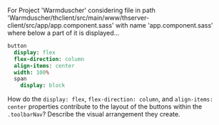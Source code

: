 For Project 'Warmduscher' considering file in path 'Warmduscher/thclient/src/main/www/thserver-client/src/app/app.component.sass' with name 'app.component.sass' where below a part of it is displayed...
```sass
button
  display: flex
  flex-direction: column
  align-items: center
  width: 100%
  span
    display: block
```
How do the `display: flex`, `flex-direction: column`, and `align-items: center` properties contribute to the layout of the buttons within the `.toolbarNav`? Describe the visual arrangement they create.
